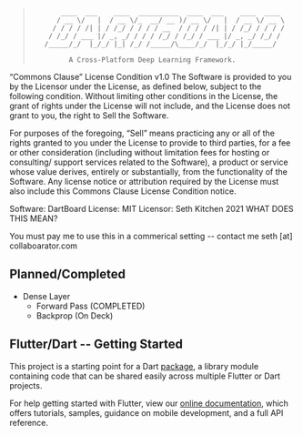 >            ____  ___    ____  __________  ____  ___    ____  ____ 
>           / __ \/   |  / __ \/_  __/ __ )/ __ \/   |  / __ \/ __ \
>          / / / / /| | / /_/ / / / / __  / / / / /| | / /_/ / / / /
>         / /_/ / ___ |/ _, _/ / / / /_/ / /_/ / ___ |/ _, _/ /_/ / 
>        /_____/_/  |_/_/ |_| /_/ /_____/\____/_/  |_/_/ |_/_____/  
>
>              A Cross-Platform Deep Learning Framework.
>

“Commons Clause” License Condition v1.0
The Software is provided to you by the Licensor under the License, 
as defined below, subject to the following condition.
Without limiting other conditions in the License, the grant of rights under
the License will not include, and the License does not grant to you, the right
to Sell the Software.

For purposes of the foregoing, “Sell” means practicing any or all of the rights
granted to you under the License to provide to third parties, for a fee or other
consideration (including without limitation fees for hosting or consulting/ 
support services related to the Software), a product or service whose value 
derives, entirely or substantially, from the functionality of the Software.
Any license notice or attribution required by the License must also include 
this Commons Clause License Condition notice.

Software: DartBoard
License: MIT
Licensor: Seth Kitchen 2021
WHAT DOES THIS MEAN?

You must pay me to use this in a commerical setting -- 
contact me seth [at] collaboarator.com


## Planned/Completed

- Dense Layer
  - Forward Pass (COMPLETED)
  - Backprop (On Deck)

## Flutter/Dart -- Getting Started

This project is a starting point for a Dart
[package](https://flutter.dev/developing-packages/),
a library module containing code that can be shared easily across
multiple Flutter or Dart projects.

For help getting started with Flutter, view our 
[online documentation](https://flutter.dev/docs), which offers tutorials, 
samples, guidance on mobile development, and a full API reference.
